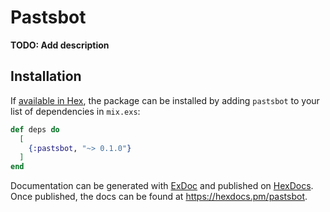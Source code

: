 # Pastsbot

**TODO: Add description**

## Installation

If [available in Hex](https://hex.pm/docs/publish), the package can be installed
by adding `pastsbot` to your list of dependencies in `mix.exs`:

```elixir
def deps do
  [
    {:pastsbot, "~> 0.1.0"}
  ]
end
```

Documentation can be generated with [ExDoc](https://github.com/elixir-lang/ex_doc)
and published on [HexDocs](https://hexdocs.pm). Once published, the docs can
be found at <https://hexdocs.pm/pastsbot>.

